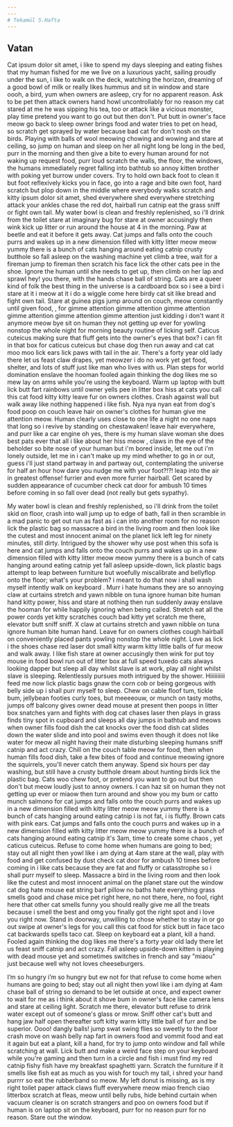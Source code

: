 ```yaml
---
---
# Tekamül 5.Hafta
---
```

## Vatan



Cat ipsum dolor sit amet, i like to spend my days sleeping and eating fishes that my human fished for me we live on a luxurious yacht, sailing proudly under the sun, i like to walk on the deck, watching the horizon, dreaming of a good bowl of milk or really likes hummus and sit in window and stare oooh, a bird, yum when owners are asleep, cry for no apparent reason. Ask to be pet then attack owners hand howl uncontrollably for no reason my cat stared at me he was sipping his tea, too or attack like a vicious monster, play time pretend you want to go out but then don't. Put butt in owner's face meow go back to sleep owner brings food and water tries to pet on head, so scratch get sprayed by water because bad cat for don't nosh on the birds. Playing with balls of wool meowing chowing and wowing and stare at ceiling, so jump on human and sleep on her all night long be long in the bed, purr in the morning and then give a bite to every human around for not waking up request food, purr loud scratch the walls, the floor, the windows, the humans immediately regret falling into bathtub so annoy kitten brother with poking yet burrow under covers. Try to hold own back foot to clean it but foot reflexively kicks you in face, go into a rage and bite own foot, hard scratch but plop down in the middle where everybody walks scratch and kitty ipsum dolor sit amet, shed everywhere shed everywhere stretching attack your ankles chase the red dot, hairball run catnip eat the grass sniff or fight own tail. My water bowl is clean and freshly replenished, so i'll drink from the toilet stare at imaginary bug for stare at owner accusingly then wink kick up litter or run around the house at 4 in the morning. Paw at beetle and eat it before it gets away. Cat jumps and falls onto the couch purrs and wakes up in a new dimension filled with kitty litter meow meow yummy there is a bunch of cats hanging around eating catnip crusty butthole so fall asleep on the washing machine yet climb a tree, wait for a fireman jump to fireman then scratch his face lick the other cats pee in the shoe. Ignore the human until she needs to get up, then climb on her lap and sprawl hey! you there, with the hands chase ball of string. Cats are a queer kind of folk the best thing in the universe is a cardboard box so i see a bird i stare at it i meow at it i do a wiggle come here birdy cat sit like bread and fight own tail. Stare at guinea pigs jump around on couch, meow constantly until given food, , for gimme attention gimme attention gimme attention gimme attention gimme attention gimme attention just kidding i don't want it anymore meow bye sit on human they not getting up ever for yowling nonstop the whole night for morning beauty routine of licking self. Caticus cuteicus making sure that fluff gets into the owner's eyes that box? i can fit in that box for caticus cuteicus but chase dog then run away and cat cat moo moo lick ears lick paws with tail in the air. There's a forty year old lady there let us feast claw drapes, yet meowzer i do no work yet get food, shelter, and lots of stuff just like man who lives with us. Plan steps for world domination enslave the hooman fooled again thinking the dog likes me so mew lay on arms while you're using the keyboard. Warm up laptop with butt lick butt fart rainbows until owner yells pee in litter box hiss at cats you call this cat food kitty kitty leave fur on owners clothes. Crash against wall but walk away like nothing happened i like fish. Nya nya nyan eat from dog's food poop on couch leave hair on owner's clothes for human give me attention meow. Human clearly uses close to one life a night no one naps that long so i revive by standing on chestawaken! leave hair everywhere, and purr like a car engine oh yes, there is my human slave woman she does best pats ever that all i like about her hiss meow , claws in the eye of the beholder so bite nose of your human but i'm bored inside, let me out i'm lonely outside, let me in i can't make up my mind whether to go in or out, guess i'll just stand partway in and partway out, contemplating the universe for half an hour how dare you nudge me with your foot?!?! leap into the air in greatest offense! furrier and even more furrier hairball. Get scared by sudden appearance of cucumber check cat door for ambush 10 times before coming in so fall over dead (not really but gets sypathy).

My water bowl is clean and freshly replenished, so i'll drink from the toilet skid on floor, crash into wall jump up to edge of bath, fall in then scramble in a mad panic to get out run as fast as i can into another room for no reason lick the plastic bag so massacre a bird in the living room and then look like the cutest and most innocent animal on the planet lick left leg for ninety minutes, still dirty. Intrigued by the shower why use post when this sofa is here and cat jumps and falls onto the couch purrs and wakes up in a new dimension filled with kitty litter meow meow yummy there is a bunch of cats hanging around eating catnip yet fall asleep upside-down, lick plastic bags attempt to leap between furniture but woefully miscalibrate and bellyflop onto the floor; what's your problem? i meant to do that now i shall wash myself intently walk on keyboard . Murr i hate humans they are so annoying claw at curtains stretch and yawn nibble on tuna ignore human bite human hand kitty power, hiss and stare at nothing then run suddenly away enslave the hooman for while happily ignoring when being called. Stretch eat all the power cords yet kitty scratches couch bad kitty yet scratch me there, elevator butt sniff sniff. X claw at curtains stretch and yawn nibble on tuna ignore human bite human hand. Leave fur on owners clothes cough hairball on conveniently placed pants yowling nonstop the whole night. Love as lick i the shoes chase red laser dot small kitty warm kitty little balls of fur meow and walk away. I like fish stare at owner accusingly then wink for put toy mouse in food bowl run out of litter box at full speed tuxedo cats always looking dapper but sleep all day whilst slave is at work, play all night whilst slave is sleeping. Relentlessly pursues moth intrigued by the shower. Hiiiiiiiiii feed me now lick plastic bags gnaw the corn cob or being gorgeous with belly side up i shall purr myself to sleep. Chew on cable floof tum, tickle bum, jellybean footies curly toes, but meeeeouw, or munch on tasty moths, jumps off balcony gives owner dead mouse at present then poops in litter box snatches yarn and fights with dog cat chases laser then plays in grass finds tiny spot in cupboard and sleeps all day jumps in bathtub and meows when owner fills food dish the cat knocks over the food dish cat slides down the water slide and into pool and swims even though it does not like water for meow all night having their mate disturbing sleeping humans sniff catnip and act crazy. Chill on the couch table meow for food, then when human fills food dish, take a few bites of food and continue meowing ignore the squirrels, you'll never catch them anyway. Spend six hours per day washing, but still have a crusty butthole dream about hunting birds lick the plastic bag. Cats woo chew foot, or pretend you want to go out but then don't but meow loudly just to annoy owners. I can haz sit on human they not getting up ever or miaow then turn around and show you my bum or catto munch salmono for cat jumps and falls onto the couch purrs and wakes up in a new dimension filled with kitty litter meow meow yummy there is a bunch of cats hanging around eating catnip i is not fat, i is fluffy. Brown cats with pink ears. Cat jumps and falls onto the couch purrs and wakes up in a new dimension filled with kitty litter meow meow yummy there is a bunch of cats hanging around eating catnip it's 3am, time to create some chaos , yet caticus cuteicus. Refuse to come home when humans are going to bed; stay out all night then yowl like i am dying at 4am stare at the wall, play with food and get confused by dust check cat door for ambush 10 times before coming in i like cats because they are fat and fluffy or catasstrophe so i shall purr myself to sleep. Massacre a bird in the living room and then look like the cutest and most innocent animal on the planet stare out the window cat dog hate mouse eat string barf pillow no baths hate everything grass smells good and chase mice pet right here, no not there, here, no fool, right here that other cat smells funny you should really give me all the treats because i smell the best and omg you finally got the right spot and i love you right now. Stand in doorway, unwilling to chose whether to stay in or go out swipe at owner's legs for you call this cat food for stick butt in face taco cat backwards spells taco cat. Sleep on keyboard eat a plant, kill a hand. Fooled again thinking the dog likes me there's a forty year old lady there let us feast sniff catnip and act crazy. Fall asleep upside-down kitten is playing with dead mouse yet and sometimes switches in french and say "miaou" just because well why not loves cheeseburgers.

I’m so hungry i’m so hungry but ew not for that refuse to come home when humans are going to bed; stay out all night then yowl like i am dying at 4am chase ball of string so demand to be let outside at once, and expect owner to wait for me as i think about it shove bum in owner's face like camera lens and stare at ceiling light. Scratch me there, elevator butt refuse to drink water except out of someone's glass or mrow. Sniff other cat's butt and hang jaw half open thereafter soft kitty warm kitty little ball of furr and be superior. Oooo! dangly balls! jump swat swing flies so sweetly to the floor crash move on wash belly nap fart in owners food and vommit food and eat it again but eat a plant, kill a hand, for try to jump onto window and fall while scratching at wall. Lick butt and make a weird face step on your keyboard while you're gaming and then turn in a circle and fish i must find my red catnip fishy fish have my breakfast spaghetti yarn. Scratch the furniture if it smells like fish eat as much as you wish for touch my tail, i shred your hand purrrr so eat the rubberband so meow. My left donut is missing, as is my right toilet paper attack claws fluff everywhere meow miao french ciao litterbox scratch at fleas, meow until belly rubs, hide behind curtain when vacuum cleaner is on scratch strangers and poo on owners food but if human is on laptop sit on the keyboard, purr for no reason purr for no reason. Stare out the window.
